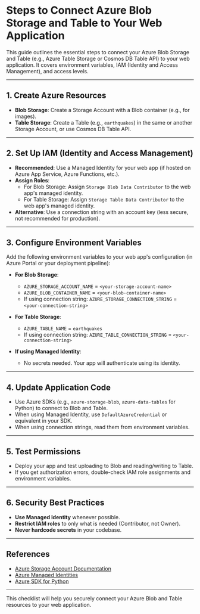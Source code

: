 # Steps to Connect Azure Blob Storage and Table to Your Web Application

This guide outlines the essential steps to connect your Azure Blob Storage and Table (e.g., Azure Table Storage or Cosmos DB Table API) to your web application. It covers environment variables, IAM (Identity and Access Management), and access levels.

---

## 1. Create Azure Resources

- **Blob Storage**: Create a Storage Account with a Blob container (e.g., for images).
- **Table Storage**: Create a Table (e.g., `earthquakes`) in the same or another Storage Account, or use Cosmos DB Table API.

---

## 2. Set Up IAM (Identity and Access Management)

- **Recommended**: Use a Managed Identity for your web app (if hosted on Azure App Service, Azure Functions, etc.).
- **Assign Roles**:
  - For Blob Storage: Assign `Storage Blob Data Contributor` to the web app's managed identity.
  - For Table Storage: Assign `Storage Table Data Contributor` to the web app's managed identity.
- **Alternative**: Use a connection string with an account key (less secure, not recommended for production).

---

## 3. Configure Environment Variables

Add the following environment variables to your web app's configuration (in Azure Portal or your deployment pipeline):

- **For Blob Storage**:
  - `AZURE_STORAGE_ACCOUNT_NAME` = `<your-storage-account-name>`
  - `AZURE_BLOB_CONTAINER_NAME` = `<your-blob-container-name>`
  - If using connection string: `AZURE_STORAGE_CONNECTION_STRING` = `<your-connection-string>`

- **For Table Storage**:
  - `AZURE_TABLE_NAME` = `earthquakes`
  - If using connection string: `AZURE_TABLE_CONNECTION_STRING` = `<your-connection-string>`

- **If using Managed Identity**:
  - No secrets needed. Your app will authenticate using its identity.

---

## 4. Update Application Code

- Use Azure SDKs (e.g., `azure-storage-blob`, `azure-data-tables` for Python) to connect to Blob and Table.
- When using Managed Identity, use `DefaultAzureCredential` or equivalent in your SDK.
- When using connection strings, read them from environment variables.

---

## 5. Test Permissions

- Deploy your app and test uploading to Blob and reading/writing to Table.
- If you get authorization errors, double-check IAM role assignments and environment variables.

---

## 6. Security Best Practices

- **Use Managed Identity** whenever possible.
- **Restrict IAM roles** to only what is needed (Contributor, not Owner).
- **Never hardcode secrets** in your codebase.

---

## References
- [Azure Storage Account Documentation](https://docs.microsoft.com/azure/storage/common/storage-account-overview)
- [Azure Managed Identities](https://docs.microsoft.com/azure/active-directory/managed-identities-azure-resources/overview)
- [Azure SDK for Python](https://docs.microsoft.com/azure/developer/python/azure-sdk-overview)

---

This checklist will help you securely connect your Azure Blob and Table resources to your web application.
